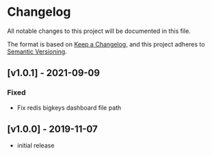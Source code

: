 # Changelog
All notable changes to this project will be documented in this file.

The format is based on [Keep a Changelog](https://keepachangelog.com/en/1.0.0/),
and this project adheres to [Semantic Versioning](https://semver.org/spec/v2.0.0.html).

## [v1.0.1] - 2021-09-09
### Fixed
- Fix redis bigkeys dashboard file path

## [v1.0.0] - 2019-11-07
- initial release
